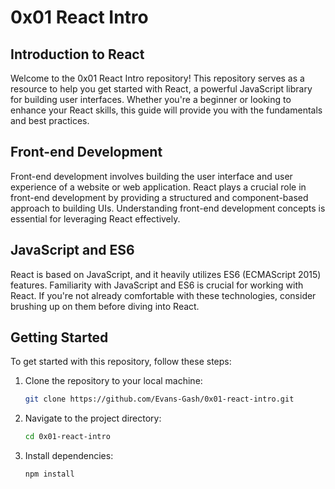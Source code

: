 # 0x01 React Intro

## Introduction to React

Welcome to the 0x01 React Intro repository! This repository serves as a resource to help you get started with React, a powerful JavaScript library for building user interfaces. Whether you're a beginner or looking to enhance your React skills, this guide will provide you with the fundamentals and best practices.

## Front-end Development

Front-end development involves building the user interface and user experience of a website or web application. React plays a crucial role in front-end development by providing a structured and component-based approach to building UIs. Understanding front-end development concepts is essential for leveraging React effectively.

## JavaScript and ES6

React is based on JavaScript, and it heavily utilizes ES6 (ECMAScript 2015) features. Familiarity with JavaScript and ES6 is crucial for working with React. If you're not already comfortable with these technologies, consider brushing up on them before diving into React.

## Getting Started

To get started with this repository, follow these steps:

1. Clone the repository to your local machine:

    ```bash
    git clone https://github.com/Evans-Gash/0x01-react-intro.git
    ```

2. Navigate to the project directory:

    ```bash
    cd 0x01-react-intro
    ```

3. Install dependencies:

    ```bash
    npm install
    ```
